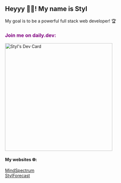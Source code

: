 <hgroup>
<h2>Heyyy 👋🏼! My name is Styl</h1>
<p>My goal is to be a powerful full stack web developer! 🏆</p>
</hgroup>

<h3 style="color: purple">Join me on daily.dev:</h3>
<a href="https://app.daily.dev/styl"><img src="https://api.daily.dev/devcards/v2/lyF4WBTvWMqO0vlNKBCi6.png?type=default&r=vwo" width="356" alt="Styl's Dev Card"/></a>

<h4>My websites 🌐:</h4>

<a href="https://mindspectrum.pages.dev">MindSpectrum</a>
</br>
<a href="https://stylsforecast.pages.dev">StylForecast</a>

